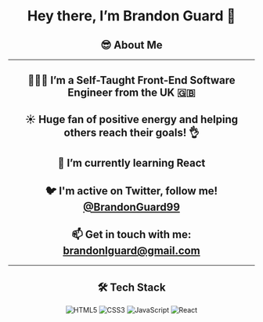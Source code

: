 <div align="center">

# Hey there, I’m Brandon Guard 👋

## 😎 **About Me**

---

## 👨🏻‍💻 I’m a Self-Taught **Front-End Software Engineer** from the **UK** 🇬🇧

## ☀️ Huge fan of **positive energy** and **helping others** reach their goals! 👌

## 🌱 I’m currently learning **React**

## 🐦 I'm active on Twitter, follow me! [@BrandonGuard99](https://twitter.com/BrandonGuard99)

## 📫 Get in touch with me: brandonlguard@gmail.com

---

## 🛠 Tech Stack

<img alt="HTML5" src="https://img.shields.io/badge/html5-%2373eb73.svg?style=for-the-badge&logo=html5&logoColor=000000"/>
<img alt="CSS3" src="https://img.shields.io/badge/css3-%23f0bd70.svg?style=for-the-badge&logo=css3&logoColor=000000"/>
<img alt="JavaScript" src="https://img.shields.io/badge/javascript-%23effd5f.svg?style=for-the-badge&logo=javascript&logoColor=000000"/>
<img alt="React" src="https://img.shields.io/badge/react-%2387cefa.svg?style=for-the-badge&logo=react&logoColor=000000"/>
